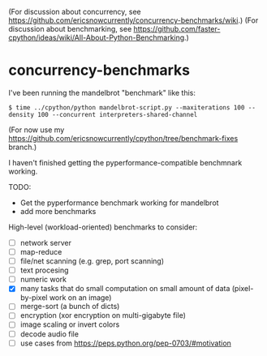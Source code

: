 (For discussion about concurrency, see https://github.com/ericsnowcurrently/concurrency-benchmarks/wiki.)
(For discussion about benchmarking, see https://github.com/faster-cpython/ideas/wiki/All-About-Python-Benchmarking.)

# concurrency-benchmarks

I've been running the mandelbrot "benchmark" like this:

```
$ time ../cpython/python mandelbrot-script.py --maxiterations 100 --density 100 --concurrent interpreters-shared-channel
```

(For now use my https://github.com/ericsnowcurrently/cpython/tree/benchmark-fixes branch.)

I haven't finished getting the pyperformance-compatible benchmnark working.

TODO:

* Get the pyperformance benchmark working for mandelbrot
* add more benchmarks

High-level (workload-oriented) benchmarks to consider:
* [ ] network server
* [ ] map-reduce
* [ ] file/net scanning (e.g. grep, port scanning)
* [ ] text procesing
* [ ] numeric work
* [x] many tasks that do small computation on small amount of data (pixel-by-pixel work on an image)
* [ ] merge-sort (a bunch of dicts)
* [ ] encryption (xor encryption on multi-gigabyte file)
* [ ] image scaling or invert colors
* [ ] decode audio file
* [ ] use cases from https://peps.python.org/pep-0703/#motivation